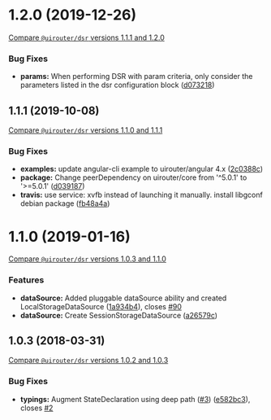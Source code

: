 # 1.2.0 (2019-12-26)

[Compare `@uirouter/dsr` versions 1.1.1 and 1.2.0](https://github.com/ui-router/dsr/compare/1.1.1...1.2.0)

### Bug Fixes

- **params:** When performing DSR with param criteria, only consider the parameters listed in the dsr configuration block ([d073218](https://github.com/ui-router/dsr/commit/d073218))

## 1.1.1 (2019-10-08)

[Compare `@uirouter/dsr` versions 1.1.0 and 1.1.1](https://github.com/ui-router/dsr/compare/1.1.0...1.1.1)

### Bug Fixes

- **examples:** update angular-cli example to uirouter/angular 4.x ([2c0388c](https://github.com/ui-router/dsr/commit/2c0388c))
- **package:** Change peerDependency on uirouter/core from '^5.0.1' to '>=5.0.1' ([d039187](https://github.com/ui-router/dsr/commit/d039187))
- **travis:** use service: xvfb instead of launching it manually. install libgconf debian package ([fb48a4a](https://github.com/ui-router/dsr/commit/fb48a4a))

# 1.1.0 (2019-01-16)

[Compare `@uirouter/dsr` versions 1.0.3 and 1.1.0](https://github.com/ui-router/dsr/compare/1.0.3...1.1.0)

### Features

- **dataSource:** Added pluggable dataSource ability and created LocalStorageDataSource ([1a934b4](https://github.com/ui-router/dsr/commit/1a934b4)), closes [#90](https://github.com/ui-router/dsr/issues/90)
- **dataSource:** Create SessionStorageDataSource ([a26579c](https://github.com/ui-router/dsr/commit/a26579c))

## 1.0.3 (2018-03-31)

[Compare `@uirouter/dsr` versions 1.0.2 and 1.0.3](https://github.com/ui-router/dsr/compare/1.0.2...1.0.3)

### Bug Fixes

- **typings:** Augment StateDeclaration using deep path ([#3](https://github.com/ui-router/dsr/issues/3)) ([e582bc3](https://github.com/ui-router/dsr/commit/e582bc3)), closes [#2](https://github.com/ui-router/dsr/issues/2)
